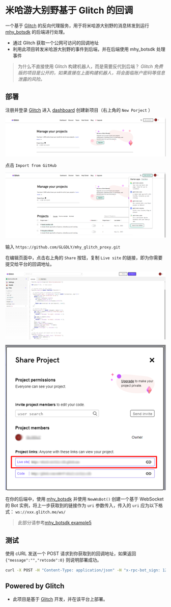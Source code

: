 # 米哈游大别野基于 Glitch 的回调

一个基于 [Glitch](https://glitch.com) 的反向代理服务，用于将米哈游大别野的消息转发到运行 [mhy_botsdk](https://github.com/GLGDLY/mhy_botsdk) 的后端进行处理。

*   通过 Glitch 获取一个公网可访问的回调地址
*   利用此项目转发米哈游大别野的事件到后端，并在后端使用 mhy_botsdk 处理事件

> 为什么不直接使用 Glitch 构建机器人，而是需要反代到后端？
> _Glitch 免费版的项目是公开的，如果直接在上面构建机器人，将会面临账户密码等信息泄露的风险。_

## 部署

注册并登录 [Glitch](https://glitch.com) 进入 [dashboard](https://glitch.com/dashboard) 创建新项目（右上角的 `New Porject` ）

![new_project](./images/new_project.png)

点击 `Import from GitHub`

![import_from_github](./images/import_from_github.png)

输入 `https://github.com/GLGDLY/mhy_glitch_proxy.git`

在编辑页面中，点击右上角的 `Share` 按钮，复制 `Live site` 的链接，即为你需要提交给平台的回调地址。

![share](./images/share.png)

![live_site](./images/live_site.png)

在你的后端中，使用 [mhy_botsdk](https://github.com/GLGDLY/mhy_botsdk) 并使用 `NewWsBot()` 创建一个基于 WebSocket 的 Bot 实例，将上一步获取到的链接作为 `uri` 参数传入，传入的 `uri` 应为以下格式： `ws://xxx.glitch.me/ws/`

> 此部分请参考[mhy_botsdk example5](https://github.com/GLGDLY/mhy_botsdk/tree/main/examples/example5_reverse_proxy)

## 测试

使用 cURL 发送一个 POST 请求到你获取到的回调地址，如果返回 `{"message":"","retcode":0}` 则说明部署成功。

```bash
curl -X POST -H "Content-Type: application/json" -H "x-rpc-bot_sign: 123" --data "{\"test\": \"123\"}" <your url>
```

## Powered by Glitch

*   此项目是基于 [Glitch](https://glitch.com) 开发，并在该平台上部署。
